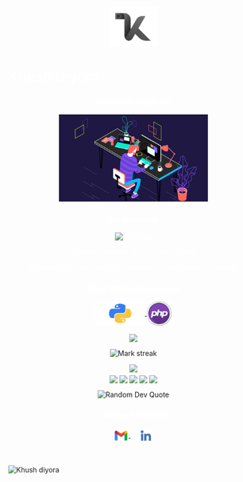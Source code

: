 <p align="center">
    <img alt="logo" width="100" height="auto" src="assets/khush.png"/><h1  style="color: white;">Khush Diyora</h1>
</p>

<h3 align="center" style="color: white;">Computer Engineer</h3>
<p align="center">
    <img alt="Coding" width="300" height="auto" src="assets/coding1.gif"/>
</p>
<h3 align="center" style="color: white;">My Interests</h3>
<p align="center" style="color: white;">
    <img src="https://readme-typing-svg.demolab.com/?lines=Artificial%20Intelligence;Machine%20Learning;Deep%20Learning;Data%20Science;Computer%20Vision&font=Fira%20Code&center=true&width=380&height=50&duration=1000&pause=1000&color=#6A5ACD" alt="Interests">
</p>
<p align="center" style="color: white;">Currently working on - Private Projects</p>
<p align="center" style="color: white;">Currently learning - Artificial Intelligence and Machine Learning</p>
<h3 align="center" style="color: white;">Most Wanted Language</h3>
<p align="center">
    <a href="#" target="_blank">
        <img align="center" src="assets/python2.png" alt="python" height="50" width="100" />
    </a>
    <a href="#" target="_blank">
        <img align="center" src="assets/php-icon-2048x2048-zjxns1zh.png" alt="php" height="50" width="50" />
    </a>
</p>
<p align="center">
    <img align="center" src="https://github-readme-stats.vercel.app/api/top-langs?username=khushdiyora&hide_border=true&no-bg=true&no-frame=true&layout=compact&theme=transparent&hide=html,css,pug"/>
</p>
<p align="center">
    <img alt="Mark streak" src="https://github-readme-streak-stats.herokuapp.com/?user=khushdiyora&hide_border=true&theme=transparent" /> 
</p>
<div align="center">
    <img src="https://github-profile-trophy.vercel.app/?username=khushdiyora&no-bg=true&no-frame=true&title=-Reviews,-PullRequest&row=2&column=3">
</div>
<div align="center">
    <img align="center" src="http://github-profile-summary-cards.vercel.app/api/cards/stats?username=khushdiyora&theme=transparent" height="180em" />
    <img align="center" src="http://github-profile-summary-cards.vercel.app/api/cards/most-commit-language?username=khushdiyora&theme=transparent&exclude=CSS,Jupyter%20Notebook" height="180em" />
    <img align="center" src="http://github-profile-summary-cards.vercel.app/api/cards/repos-per-language?username=khushdiyora&theme=transparent&exclude=CSS,Jupyter%20Notebook" height="180em" />
    <img align="center" src="http://github-profile-summary-cards.vercel.app/api/cards/productive-time?username=khushdiyora&theme=transparent&utcOffset=5.30" height="180em" />
    <img align="center" src="http://github-profile-summary-cards.vercel.app/api/cards/profile-details?username=khushdiyora&theme=transparent" height="180em" />
</div>
<p align="center">
    <img src="https://quotes-github-readme.vercel.app/api?type=horizontal&theme=transparent" alt="Random Dev Quote" />
</p>
<h3 align="center" style="color: white;">Connect with Me</h3>
<p align="center">
    <a href="mailto:khushdiyora55@gmail.com" target="_blank">
    <img align="center" src="assets/gmail.png" alt="mail" height="30" width="30" />
  </a>&nbsp;&nbsp;&nbsp;
  <a href="https://linkedin.com/in/khushdiyora/" target="_blank">
    <img align="center" src="assets/linkedin.png" alt="linkedin" height="30" width="30" />
  </a>
</p>
<br>

![Khush diyora](https://github.com/user-attachments/assets/bdcbaae8-8fe2-43cf-8047-4cec63f94f98)

